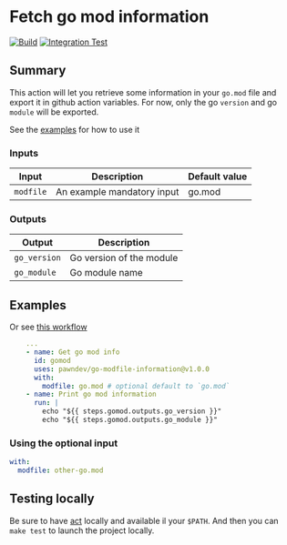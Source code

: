 # Fetch go mod information

[![Build](https://github.com/pawndev/go-modfile-information/actions/workflows/go.yml/badge.svg?branch=main)](https://github.com/pawndev/go-modfile-information/actions/workflows/go.yml)
[![Integration Test](https://github.com/pawndev/go-modfile-information/actions/workflows/integration.yml/badge.svg?branch=main)](https://github.com/pawndev/go-modfile-information/actions/workflows/integration.yml)

## Summary

This action will let you retrieve some information in your `go.mod` file and export it in github action variables.
For now, only the go `version` and go `module` will be exported.

See the [examples](#examples) for how to use it

### Inputs

| Input                       | Description                     | Default value |
|-----------------------------|---------------------------------|---------------|
| `modfile`                   | An example mandatory input      | go.mod        |

### Outputs

| Output       | Description              |
|--------------|--------------------------|
| `go_version` | Go version of the module |
| `go_module`  | Go module name           |

## Examples

Or see [this workflow](https://github.com/pawndev/go-modfile-information/blob/main/.github/workflows/go.yml)

```yaml
    ...
    - name: Get go mod info
      id: gomod
      uses: pawndev/go-modfile-information@v1.0.0
      with:
        modfile: go.mod # optional default to `go.mod`
    - name: Print go mod information
      run: |
        echo "${{ steps.gomod.outputs.go_version }}"
        echo "${{ steps.gomod.outputs.go_module }}"
```

### Using the optional input

```yaml
with:
  modfile: other-go.mod
```

## Testing locally

Be sure to have [act](https://github.com/nektos/act) locally and available il your `$PATH`.
And then you can `make test` to launch the project locally.